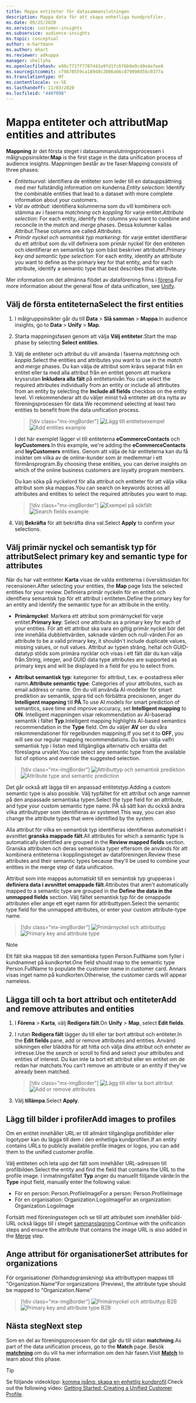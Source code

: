 ```yaml
---
title: Mappa entiteter för datasammanslutningen
description: Mappa data för att skapa enhetliga kundprofiler.
ms.date: 09/25/2020
ms.service: customer-insights
ms.subservice: audience-insights
ms.topic: conceptual
author: m-hartmann
ms.author: mhart
ms.reviewer: adkuppa
manager: shellyha
ms.openlocfilehash: e98c7717f7707d43a9fd1fc6f6b0e9c49e4e7ee0
ms.sourcegitcommit: cf9b78559ca189d4c2086a66c879098d56c0377a
ms.translationtype: HT
ms.contentlocale: sv-SE
ms.lasthandoff: 11/03/2020
ms.locfileid: "4407098"
---
```

# <a name="map-entities-and-attributes"></a><span data-ttu-id="212e5-103">Mappa entiteter och attribut</span><span class="sxs-lookup"><span data-stu-id="212e5-103">Map entities and attributes</span></span>

<span data-ttu-id="212e5-104">**Mappning** är det första steget i datasammanslutningsprocessen i målgruppsinsikter.</span><span class="sxs-lookup"><span data-stu-id="212e5-104">**Map** is the first stage in the data unification process of audience insights.</span></span> <span data-ttu-id="212e5-105">Mappningen består av tre faser:</span><span class="sxs-lookup"><span data-stu-id="212e5-105">Mapping consists of three phases:</span></span>

- <span data-ttu-id="212e5-106">*Entitetsurval*: identifiera de entiteter som leder till en datauppsättning med mer fullständig information om kunderna.</span><span class="sxs-lookup"><span data-stu-id="212e5-106">*Entity selection*: Identify the combinable entities that lead to a dataset with more complete information about your customers.</span></span>
- <span data-ttu-id="212e5-107">*Val av attribut*: identifiera kolumnerna som du vill kombinera och stämma av i faserna *matchning* och *koppling* för varje entitet.</span><span class="sxs-lookup"><span data-stu-id="212e5-107">*Attribute selection*: For each entity, identify the columns you want to combine and reconcile in the *match* and *merge* phases.</span></span> <span data-ttu-id="212e5-108">Dessa kolumner kallas *Attribut*.</span><span class="sxs-lookup"><span data-stu-id="212e5-108">These columns are called *Attributes*.</span></span>
- <span data-ttu-id="212e5-109">*Primär nyckel och semantisk typ markering*: för varje entitet identifierar du ett attribut som du vill definiera som primär nyckel för den entiteten och identifierar en semantisk typ som bäst beskriver attributet.</span><span class="sxs-lookup"><span data-stu-id="212e5-109">*Primary key and semantic type selection*: For each entity, identify an attribute you want to define as the primary key for that entity, and for each attribute, identify a semantic type that best describes that attribute.</span></span>

<span data-ttu-id="212e5-110">Mer information om det allmänna flödet av dataförening finns i [förena](data-unification.md).</span><span class="sxs-lookup"><span data-stu-id="212e5-110">For more information about the general flow of data unification, see [Unify](data-unification.md).</span></span>

## <a name="select-the-first-entities"></a><span data-ttu-id="212e5-111">Välj de första entiteterna</span><span class="sxs-lookup"><span data-stu-id="212e5-111">Select the first entities</span></span>

1. <span data-ttu-id="212e5-112">I målgruppsinsikter går du till **Data** > **Slå samman** > **Mappa**.</span><span class="sxs-lookup"><span data-stu-id="212e5-112">In audience insights, go to **Data** > **Unify** > **Map**.</span></span>

2. <span data-ttu-id="212e5-113">Starta mappningsfasen genom att välja **Välj entiteter**.</span><span class="sxs-lookup"><span data-stu-id="212e5-113">Start the map phase by selecting **Select entities**.</span></span>

3. <span data-ttu-id="212e5-114">Välj de entiteter och attribut du vill använda i faserna *matchning* och *koppla*.</span><span class="sxs-lookup"><span data-stu-id="212e5-114">Select the entities and attributes you want to use in the *match* and *merge* phases.</span></span> <span data-ttu-id="212e5-115">Du kan välja de attribut som krävs separat från en entitet eller ta med alla attribut från en entitet genom att markera kryssrutan **Inkludera alla fält** på entitetsnivån.</span><span class="sxs-lookup"><span data-stu-id="212e5-115">You can select the required attributes individually from an entity or include all attributes from an entity by selecting the **Include all fields** checkbox on the entity level.</span></span> <span data-ttu-id="212e5-116">Vi rekommenderar att du väljer minst två entiteter att dra nytta av föreningsprocessen för data.</span><span class="sxs-lookup"><span data-stu-id="212e5-116">We recommend selecting at least two entities to benefit from the data unification process.</span></span>

   > [!div class="mx-imgBorder"]
   > <span data-ttu-id="212e5-117">![Lägg till entitetsexempel](media/data-manager-configure-map-add-entities-example.png "Lägg till entitetsexempel")</span><span class="sxs-lookup"><span data-stu-id="212e5-117">![Add entities example](media/data-manager-configure-map-add-entities-example.png "Add entities example")</span></span>

   <span data-ttu-id="212e5-118">I det här exemplet lägger vi till entiteterna **eCommerceContacts** och **loyCustomers**.</span><span class="sxs-lookup"><span data-stu-id="212e5-118">In this example, we're adding the **eCommerceContacts** and **loyCustomers** entities.</span></span> <span data-ttu-id="212e5-119">Genom att välja de här entiteterna kan du få insikter om vilka av de online-kunder som är medlemmar i ett förmånsprogram.</span><span class="sxs-lookup"><span data-stu-id="212e5-119">By choosing these entities, you can derive insights on which of the online business customers are loyalty program members.</span></span>
   
   <span data-ttu-id="212e5-120">Du kan söka på nyckelord för alla attribut och entiteter för att välja vilka attribut som ska mappas.</span><span class="sxs-lookup"><span data-stu-id="212e5-120">You can search on keywords across all attributes and entities to select the required attributes you want to map.</span></span>
   
     > [!div class="mx-imgBorder"]
   > <span data-ttu-id="212e5-121">![Exempel på sökfält](media/data-manager-configure-map-search-fields-example.png "Exempel på sökfält")</span><span class="sxs-lookup"><span data-stu-id="212e5-121">![Search fields example](media/data-manager-configure-map-search-fields-example.png "Search fields example")</span></span>

4. <span data-ttu-id="212e5-122">Välj **Bekräfta** för att bekräfta dina val.</span><span class="sxs-lookup"><span data-stu-id="212e5-122">Select **Apply** to confirm your selections.</span></span>

## <a name="select-primary-key-and-semantic-type-for-attributes"></a><span data-ttu-id="212e5-123">Välj primär nyckel och semantisk typ för attribut</span><span class="sxs-lookup"><span data-stu-id="212e5-123">Select primary key and semantic type for attributes</span></span>

<span data-ttu-id="212e5-124">När du har valt entiteter **Karta** visas de valda entiteterna i översiktssidan för recensionen.</span><span class="sxs-lookup"><span data-stu-id="212e5-124">After selecting your entities, the **Map** page lists the selected entities for your review.</span></span> <span data-ttu-id="212e5-125">Definiera primär nyckeln för en entitet och identifiera semantisk typ för ett attribut i entiteten.</span><span class="sxs-lookup"><span data-stu-id="212e5-125">Define the primary key for an entity and identify the semantic type for an attribute in the entity.</span></span>

- <span data-ttu-id="212e5-126">**Primärnyckel**: Markera ett attribut som primärnyckel för varje entitet.</span><span class="sxs-lookup"><span data-stu-id="212e5-126">**Primary key**: Select one attribute as a primary key for each of your entities.</span></span> <span data-ttu-id="212e5-127">För att ett attribut ska vara en giltig primär nyckel bör det inte innehålla dubblettvärden, saknade värden och null-värden.</span><span class="sxs-lookup"><span data-stu-id="212e5-127">For an attribute to be a valid primary key, it shouldn't include duplicate values, missing values, or null values.</span></span> <span data-ttu-id="212e5-128">Attribut av typen sträng, heltal och GUID-datatyp stöds som primära nycklar och visas i ett fält där du kan välja från.</span><span class="sxs-lookup"><span data-stu-id="212e5-128">String, integer, and GUID data type attributes are supported as primary keys and will be displayed in a field for you to select from.</span></span>

- <span data-ttu-id="212e5-129">**Attribut semantisk typ**: kategorier för attribut, t.ex. e-postadress eller namn.</span><span class="sxs-lookup"><span data-stu-id="212e5-129">**Attribute semantic type**: Categories of your attributes, such as email address or name.</span></span> <span data-ttu-id="212e5-130">Om du vill använda AI-modeller för smart prediktion av semantik, spara tid och förbättra precisionen, anger du **Intelligent mappning** till **PÅ**.</span><span class="sxs-lookup"><span data-stu-id="212e5-130">To use AI models for smart prediction of semantics, save time and improve accuracy, set **Intelligent mapping** to **ON**.</span></span> <span data-ttu-id="212e5-131">Intelligent mappningen visar rekommendation av AI-baserad semantik i fältet **Typ**.</span><span class="sxs-lookup"><span data-stu-id="212e5-131">Intelligent mapping highlights AI-based semantics recommendation in the **Type** field.</span></span> <span data-ttu-id="212e5-132">Om du väljer **AV** ser du våra rekommendationer för regelbunden mappning.</span><span class="sxs-lookup"><span data-stu-id="212e5-132">If you set it to **OFF**, you will see our regular mapping recommendations.</span></span> <span data-ttu-id="212e5-133">Du kan välja valfri semantisk typ i listan med tillgängliga alternativ och ersätta det föreslagna urvalet.</span><span class="sxs-lookup"><span data-stu-id="212e5-133">You can select any semantic type from the available list of options and override the suggested selection.</span></span>

> [!div class="mx-imgBorder"]
> <span data-ttu-id="212e5-134">![Attributtyp och semantisk prediktion](media/data-manager-configure-map-add-attributes-semantic-prediction.png "Attributtyp och semantisk prediktion")</span><span class="sxs-lookup"><span data-stu-id="212e5-134">![Attribute type and semantic prediction](media/data-manager-configure-map-add-attributes-semantic-prediction.png "Attribute type and semantic prediction")</span></span>

<span data-ttu-id="212e5-135">Det går också att lägga till en anpassad entitetstyp.</span><span class="sxs-lookup"><span data-stu-id="212e5-135">Adding a custom semantic type is also possible.</span></span> <span data-ttu-id="212e5-136">Välj typfältet för ett attribut och ange namnet på den anpassade semantiska typen.</span><span class="sxs-lookup"><span data-stu-id="212e5-136">Select the type field for an attribute, and type your custom semantic type name.</span></span> <span data-ttu-id="212e5-137">PÅ så sätt kan du också ändra vilka attributtyper som identifieras av systemet.</span><span class="sxs-lookup"><span data-stu-id="212e5-137">This way, you can also change the attribute types that were identified by the system.</span></span>

<span data-ttu-id="212e5-138">Alla attribut för vilka en semantisk typ identifieras identifieras automatiskt i avsnittet **granska mappade fält**.</span><span class="sxs-lookup"><span data-stu-id="212e5-138">All attributes for which a semantic type is automatically identified are grouped in the **Review mapped fields** section.</span></span> <span data-ttu-id="212e5-139">Granska attributen och deras semantiska typer eftersom de används för att kombinera entiteterna i kopplingssteget av dataföreningen.</span><span class="sxs-lookup"><span data-stu-id="212e5-139">Review these attributes and their semantic types because they'll be used to combine your entities in the merge step of data unification.</span></span>

<span data-ttu-id="212e5-140">Attribut som inte mappas automatiskt till en semantisk typ grupperas i **definiera data i avsnittet omappade fält**.</span><span class="sxs-lookup"><span data-stu-id="212e5-140">Attributes that aren't automatically mapped to a semantic type are grouped in the **Define the data in the unmapped fields** section.</span></span> <span data-ttu-id="212e5-141">Välj fältet semantisk typ för de omappade attributen eller ange ett eget namn för attributtypen.</span><span class="sxs-lookup"><span data-stu-id="212e5-141">Select the semantic type field for the unmapped attributes, or enter your custom attribute-type name.</span></span>

> [!div class="mx-imgBorder"]
> <span data-ttu-id="212e5-142">![Primärnyckel och attributtyp](media/data-manager-configure-map-add-attributes.png "Primärnyckel och attributtyp")</span><span class="sxs-lookup"><span data-stu-id="212e5-142">![Primary key and attribute type](media/data-manager-configure-map-add-attributes.png "Primary key and attribute type")</span></span>

> [!NOTE]
> <span data-ttu-id="212e5-143">Ett fält ska mappas till den semantiska typen Person.FullName som fyller i kundnamnet på kundkortet.</span><span class="sxs-lookup"><span data-stu-id="212e5-143">One field should map to the semantic type Person.FullName to populate the customer name in customer card.</span></span> <span data-ttu-id="212e5-144">Annars visas inget namn på kundkorten.</span><span class="sxs-lookup"><span data-stu-id="212e5-144">Otherwise, the customer cards will appear nameless.</span></span> 

## <a name="add-and-remove-attributes-and-entities"></a><span data-ttu-id="212e5-145">Lägga till och ta bort attribut och entiteter</span><span class="sxs-lookup"><span data-stu-id="212e5-145">Add and remove attributes and entities</span></span>

1. <span data-ttu-id="212e5-146">I **Förena** > **Karta**, välj **Redigera fält**.</span><span class="sxs-lookup"><span data-stu-id="212e5-146">On **Unify** > **Map**, select **Edit fields**.</span></span>

2. <span data-ttu-id="212e5-147">I rutan **Redigera fält** lägger du till eller tar bort attribut och entiteter.</span><span class="sxs-lookup"><span data-stu-id="212e5-147">In the **Edit fields** pane, add or remove attributes and entities.</span></span> <span data-ttu-id="212e5-148">Använd sökningen eller bläddra för att hitta och välja dina attribut och enheter av intresse.</span><span class="sxs-lookup"><span data-stu-id="212e5-148">Use the search or scroll to find and select your attributes and entities of interest.</span></span> <span data-ttu-id="212e5-149">Du kan inte ta bort ett attribut eller en entitet om de redan har matchats.</span><span class="sxs-lookup"><span data-stu-id="212e5-149">You can't remove an attribute or an entity if they've already been matched.</span></span>

   > [!div class="mx-imgBorder"]
   > <span data-ttu-id="212e5-150">![Lägg till eller ta bort attribut](media/configure-data-map-edit.png "Lägg till eller ta bort attribut")</span><span class="sxs-lookup"><span data-stu-id="212e5-150">![Add or remove attributes](media/configure-data-map-edit.png "Add or remove attributes")</span></span>

3. <span data-ttu-id="212e5-151">Välj **tillämpa**.</span><span class="sxs-lookup"><span data-stu-id="212e5-151">Select **Apply**.</span></span>

## <a name="add-images-to-profiles"></a><span data-ttu-id="212e5-152">Lägg till bilder i profiler</span><span class="sxs-lookup"><span data-stu-id="212e5-152">Add images to profiles</span></span>

<span data-ttu-id="212e5-153">Om en entitet innehåller URL:er till allmänt tillgängliga profilbilder eller logotyper kan du lägga till dem i den enhetliga kundprofilen.</span><span class="sxs-lookup"><span data-stu-id="212e5-153">If an entity contains URLs to publicly available profile images or logos, you can add them to the unified customer profile.</span></span>

<span data-ttu-id="212e5-154">Välj entiteten och leta upp det fält som innehåller URL-adressen till profilbilden.</span><span class="sxs-lookup"><span data-stu-id="212e5-154">Select the entity and find the field that contains the URL to the profile image.</span></span> <span data-ttu-id="212e5-155">I inmatningsfältet **Typ** anger du manuellt följande värde:</span><span class="sxs-lookup"><span data-stu-id="212e5-155">In the **Type** input field, manually enter the following value:</span></span> 
- <span data-ttu-id="212e5-156">För en person: Person.ProfileImage</span><span class="sxs-lookup"><span data-stu-id="212e5-156">For a person: Person.ProfileImage</span></span>
- <span data-ttu-id="212e5-157">För en organisation: Organization.LogoImage</span><span class="sxs-lookup"><span data-stu-id="212e5-157">For an organization: Organization.LogoImage</span></span>

<span data-ttu-id="212e5-158">Fortsätt med föreningsstegen och se till att attributet som innehåller bild-URL också läggs till i steget [sammanslagning](merge-entities.md).</span><span class="sxs-lookup"><span data-stu-id="212e5-158">Continue with the unification steps and ensure the attribute that contains the image URL is also added in the [Merge](merge-entities.md) step.</span></span>

## <a name="set-attributes-for-organizations"></a><span data-ttu-id="212e5-159">Ange attribut för organisationer</span><span class="sxs-lookup"><span data-stu-id="212e5-159">Set attributes for organizations</span></span>

<span data-ttu-id="212e5-160">För organisationer (förhandsgranskning) ska attributtypen mappas till "Organization.Name"</span><span class="sxs-lookup"><span data-stu-id="212e5-160">For organizations (Preview), the attribute type should be mapped to "Organization.Name"</span></span>
> [!div class="mx-imgBorder"]
> <span data-ttu-id="212e5-161">![Primärnyckel och attributtyp B2B](media/configure-data-map-edit-b2b.png "Primärnyckel och attributtyp B2B")</span><span class="sxs-lookup"><span data-stu-id="212e5-161">![Primary key and attribute type B2B](media/configure-data-map-edit-b2b.png "Primary key and attribute type B2B")</span></span>

## <a name="next-step"></a><span data-ttu-id="212e5-162">Nästa steg</span><span class="sxs-lookup"><span data-stu-id="212e5-162">Next step</span></span>

<span data-ttu-id="212e5-163">Som en del av föreningsprocessen för dat går du till sidan **matchning**.</span><span class="sxs-lookup"><span data-stu-id="212e5-163">As part of the data unification process, go to the **Match** page.</span></span> <span data-ttu-id="212e5-164">Besök [**matchning**](match-entities.md) om du vill ha mer information om den här fasen.</span><span class="sxs-lookup"><span data-stu-id="212e5-164">Visit [**Match**](match-entities.md) to learn about this phase.</span></span>

> [!TIP]
> <span data-ttu-id="212e5-165">Se följande videoklipp: [komma igång: skapa en enhetlig kundprofil](https://youtu.be/oBfGEhucAxs).</span><span class="sxs-lookup"><span data-stu-id="212e5-165">Check out the following video: [Getting Started: Creating a Unified Customer Profile](https://youtu.be/oBfGEhucAxs).</span></span>
